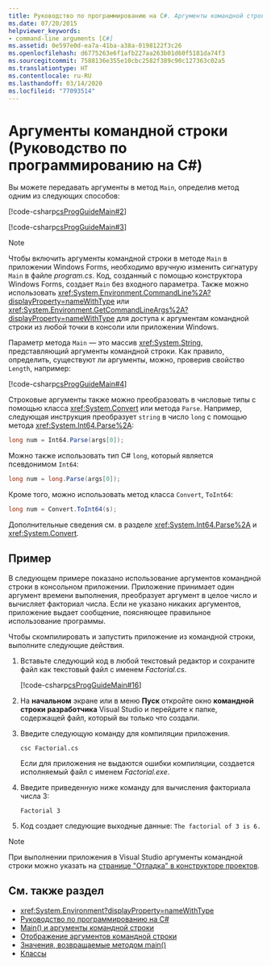 ```yaml
---
title: Руководство по программированию на C#. Аргументы командной строки
ms.date: 07/20/2015
helpviewer_keywords:
- command-line arguments [C#]
ms.assetid: 0e597e0d-ea7a-41ba-a38a-0198122f3c26
ms.openlocfilehash: d6775263e6f1afb227aa263b01d60f5181da74f3
ms.sourcegitcommit: 7588136e355e10cbc2582f389c90c127363c02a5
ms.translationtype: HT
ms.contentlocale: ru-RU
ms.lasthandoff: 03/14/2020
ms.locfileid: "77093514"
---
```

# <a name="command-line-arguments-c-programming-guide"></a>Аргументы командной строки (Руководство по программированию на C#)

Вы можете передавать аргументы в метод `Main`, определив метод одним из следующих способов:

[!code-csharp[csProgGuideMain#2](~/samples/snippets/csharp/VS_Snippets_VBCSharp/csProgGuideMain/CS/Class3.cs#2)]  

[!code-csharp[csProgGuideMain#3](~/samples/snippets/csharp/VS_Snippets_VBCSharp/csProgGuideMain/CS/Class3.cs#3)]

> [!NOTE]
> Чтобы включить аргументы командной строки в методе `Main` в приложении Windows Forms, необходимо вручную изменить сигнатуру `Main` в файле *program.cs*. Код, созданный с помощью конструктора Windows Forms, создает `Main` без входного параметра. Также можно использовать <xref:System.Environment.CommandLine%2A?displayProperty=nameWithType> или <xref:System.Environment.GetCommandLineArgs%2A?displayProperty=nameWithType> для доступа к аргументам командной строки из любой точки в консоли или приложении Windows.

Параметр метода `Main` — это массив <xref:System.String>, представляющий аргументы командной строки. Как правило, определить, существуют ли аргументы, можно, проверив свойство `Length`, например:

[!code-csharp[csProgGuideMain#4](~/samples/snippets/csharp/VS_Snippets_VBCSharp/csProgGuideMain/CS/Class3.cs#4)]

Строковые аргументы также можно преобразовать в числовые типы с помощью класса <xref:System.Convert> или метода `Parse`. Например, следующая инструкция преобразует `string` в число `long` с помощью метода <xref:System.Int64.Parse%2A>:

```csharp
long num = Int64.Parse(args[0]);
```

Можно также использовать тип C# `long`, который является псевдонимом `Int64`:

```csharp
long num = long.Parse(args[0]);
```

Кроме того, можно использовать метод класса `Convert`, `ToInt64`:

```csharp
long num = Convert.ToInt64(s);
```

Дополнительные сведения см. в разделе <xref:System.Int64.Parse%2A> и <xref:System.Convert>.

## <a name="example"></a>Пример

В следующем примере показано использование аргументов командной строки в консольном приложении. Приложение принимает один аргумент времени выполнения, преобразует аргумент в целое число и вычисляет факториал числа. Если не указано никаких аргументов, приложение выдает сообщение, поясняющее правильное использование программы.

Чтобы скомпилировать и запустить приложение из командной строки, выполните следующие действия.

1. Вставьте следующий код в любой текстовый редактор и сохраните файл как текстовый файл с именем *Factorial.cs*.

     [!code-csharp[csProgGuideMain#16](~/samples/snippets/csharp/VS_Snippets_VBCSharp/csProgGuideMain/CS/Class1.cs#16)]

2. На **начальном** экране или в меню **Пуск** откройте окно **командной строки разработчика** Visual Studio и перейдите к папке, содержащей файл, который вы только что создали.

3. Введите следующую команду для компиляции приложения.
  
     `csc Factorial.cs`  
  
     Если для приложения не выдаются ошибки компиляции, создается исполняемый файл с именем *Factorial.exe*.
  
4. Введите приведенную ниже команду для вычисления факториала числа 3:
  
     `Factorial 3`  
  
5. Код создает следующие выходные данные: `The factorial of 3 is 6.`

> [!NOTE]
> При выполнении приложения в Visual Studio аргументы командной строки можно указать на [странице "Отладка" в конструкторе проектов](/visualstudio/ide/reference/debug-page-project-designer).

## <a name="see-also"></a>См. также раздел

- <xref:System.Environment?displayProperty=nameWithType>
- [Руководство по программированию на C#](../index.md)
- [Main() и аргументы командной строки](index.md)
- [Отображение аргументов командной строки](how-to-display-command-line-arguments.md)
- [Значения, возвращаемые методом main()](main-return-values.md)
- [Классы](../classes-and-structs/classes.md)
